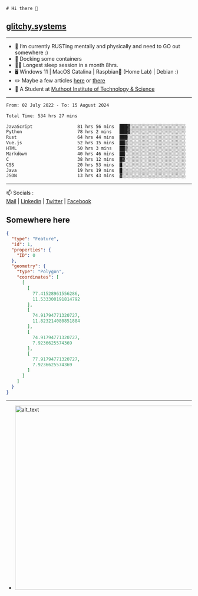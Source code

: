 ```
# Hi there 👋
```
## [glitchy.systems](https://glitchy.systems)
---

- 🌱 I’m currently RUSTing mentally and physically and need to GO out somewhere :)
- 🐋 Docking some containers
- 😶‍🌫️ Longest sleep session in a month 8hrs.
- 🖥️ Windows 11 | MacOS Catalina | Raspbian🥧 (Home Lab) | Debian :)
- ✏️ Maybe a few articles [here](https://medium.com/@advaithnarayanan8) or [there](https://medium.com/@advaithnarayanan8)
- 📑 A Student at [Muthoot Institute of Technology & Science](https://mgmits.ac.in/)



---

<!--START_SECTION:waka-->

```txt
From: 02 July 2022 - To: 15 August 2024

Total Time: 534 hrs 27 mins

JavaScript                 81 hrs 56 mins  ███▓░░░░░░░░░░░░░░░░░░░░░   15.33 %
Python                     78 hrs 2 mins   ███▓░░░░░░░░░░░░░░░░░░░░░   14.60 %
Rust                       64 hrs 44 mins  ███░░░░░░░░░░░░░░░░░░░░░░   12.11 %
Vue.js                     52 hrs 15 mins  ██▒░░░░░░░░░░░░░░░░░░░░░░   09.78 %
HTML                       50 hrs 3 mins   ██▒░░░░░░░░░░░░░░░░░░░░░░   09.36 %
Markdown                   40 hrs 46 mins  ██░░░░░░░░░░░░░░░░░░░░░░░   07.63 %
C                          38 hrs 12 mins  █▓░░░░░░░░░░░░░░░░░░░░░░░   07.15 %
CSS                        20 hrs 53 mins  █░░░░░░░░░░░░░░░░░░░░░░░░   03.91 %
Java                       19 hrs 19 mins  █░░░░░░░░░░░░░░░░░░░░░░░░   03.61 %
JSON                       13 hrs 43 mins  ▓░░░░░░░░░░░░░░░░░░░░░░░░   02.57 %
```

<!--END_SECTION:waka-->

---

📫 Socials :<br>
[Mail](mailto:advaith@glitchy.systems) | [Linkedin](https://www.linkedin.com/in/advaith-narayanan-a72152214/) | [Twitter](https://twitter.com/advaithnarayan) | [Facebook](https://screenmessage.com/qinq)

## Somewhere here

```geojson
{
  "type": "Feature",
  "id": 1,
  "properties": {
    "ID": 0
  },
  "geometry": {
    "type": "Polygon",
    "coordinates": [
      [
        [
          77.41528961556286,
          11.533300191814792
        ],
        [
          74.91794771320727,
          11.823214080851884
        ],
        [
          74.91794771320727,
          7.9236625574369
        ],
        [
          77.91794771320727,
          7.9236625574369
        ]
      ]
    ]
  }
}
```


--- 
- [<img alt="alt_text" width="500px" src="https://valid.x86.fr/cache/banner/xv24bv-6.png" />](https://valid.x86.fr/xv24bv)


